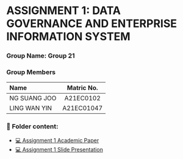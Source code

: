 # ASSIGNMENT 1: DATA GOVERNANCE AND ENTERPRISE INFORMATION SYSTEM
### Group Name: Group 21
### Group Members

| Name                                     | Matric No. |
| :---------------------------------------- | :-------------: |
| NG SUANG JOO           |A21EC0102     |
| LING WAN YIN             |A21EC01047      |

### 📂 Folder content:
* [💻 Assignment 1 Academic Paper](https://github.com/mikhaiIy/Academic-Paper-EIS-2024/blob/main/Group%2021/Group%2021%20NG%20SUANG%20JOO%20%26%20LING%20WAN%20YIN.pdf)
* [💻 Assignment 1  Slide Presentation](https://github.com/mikhaiIy/Academic-Paper-EIS-2024/blob/main/Group%2021/PRESENTATION%20SLIDE.pdf)
